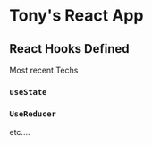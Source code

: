 # Tony's React App



## React Hooks Defined

Most recent Techs

### `useState`

### `UseReducer`

etc....